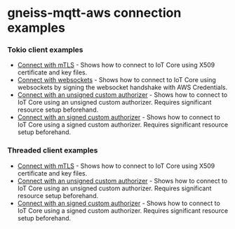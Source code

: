 # gneiss-mqtt-aws connection examples

### Tokio client examples
* [Connect with mTLS](./aws-mtls-tokio/README.md) - Shows how to connect to IoT Core using X509 certificate and key files.
* [Connect with websockets](./aws-websockets-tokio/README.md) - Shows how to connect to IoT Core using websockets by signing the websocket handshake with AWS Credentials.
* [Connect with an unsigned custom authorizer](./aws-custom-auth-unsigned-tokio/README.md) - Shows how to connect to IoT Core using an unsigned custom authorizer.  Requires significant resource setup beforehand.
* [Connect with an signed custom authorizer](./aws-custom-auth-signed-tokio/README.md) - Shows how to connect to IoT Core using a signed custom authorizer.  Requires significant resource setup beforehand.
### Threaded client examples
* [Connect with mTLS](./aws-mtls-threaded/README.md) - Shows how to connect to IoT Core using X509 certificate and key files.
* [Connect with an unsigned custom authorizer](./aws-custom-auth-unsigned-threaded/README.md) - Shows how to connect to IoT Core using an unsigned custom authorizer.  Requires significant resource setup beforehand.
* [Connect with an signed custom authorizer](./aws-custom-auth-signed-threaded/README.md) - Shows how to connect to IoT Core using a signed custom authorizer.  Requires significant resource setup beforehand.
